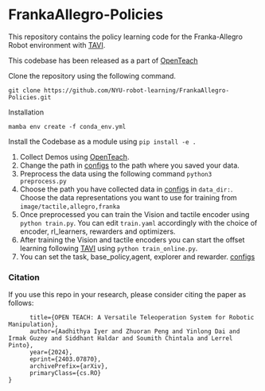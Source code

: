 # FrankaAllegro-Policies

This repository contains the policy learning code for the Franka-Allegro Robot environment with [TAVI](https://arxiv.org/abs/2309.12300). 

This codebase has been released as a part of [OpenTeach](https://arxiv.org/abs/2403.07870)


Clone the repository using the following command.

`git clone https://github.com/NYU-robot-learning/FrankaAllegro-Policies.git`

Installation

`mamba env create -f conda_env.yml`

Install the Codebase as a module using 
`pip install -e .`

1. Collect Demos using [OpenTeach]().
2. Change the path in [configs](/franka_allegro/configs/preprocess.yaml) to the path where you saved your data.
3. Preprocess the data using the following command
`python3 preprocess.py`
4. Choose the path you have collected data in [configs](/franka_allegro/configs/train.yaml) in `data_dir:`. Choose the data representations you want to use for training from `image/tactile,allegro,franka`
5. Once preprocessed you can train the Vision and tactile encoder using 
`python train.py`. You can edit `train.yaml` accordingly with the choice of encoder, rl_learners, rewarders and optimizers.
6. After training the Vision and tactile encoders you can start the offset learning following [TAVI](https://arxiv.org/abs/2309.12300) using 
`python train_online.py`.
7. You can set the task, base_policy,agent, explorer and rewarder. [configs](/franka_allegro/configs/train_online.yaml)

### Citation
If you use this repo in your research, please consider citing the paper as follows:
```@misc{iyer2024open,
      title={OPEN TEACH: A Versatile Teleoperation System for Robotic Manipulation}, 
      author={Aadhithya Iyer and Zhuoran Peng and Yinlong Dai and Irmak Guzey and Siddhant Haldar and Soumith Chintala and Lerrel Pinto},
      year={2024},
      eprint={2403.07870},
      archivePrefix={arXiv},
      primaryClass={cs.RO}
}